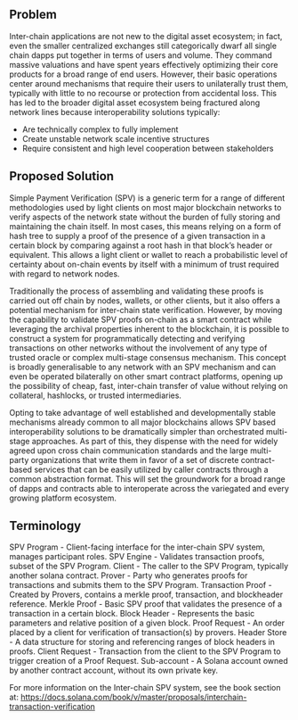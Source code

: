 ## Problem

Inter-chain applications are not new to the digital asset ecosystem; in fact, even
the smaller centralized exchanges still categorically dwarf all single chain dapps
put together in terms of users and volume. They command massive valuations and
have spent years effectively optimizing their core products for a broad range of
end users. However, their basic operations center around mechanisms that require
their users to unilaterally trust them, typically with little to no recourse
or protection from accidental loss. This has led to the broader digital asset
ecosystem being fractured along network lines because interoperability solutions typically:
 * Are technically complex to fully implement
 * Create unstable network scale incentive structures
 * Require consistent and high level cooperation between stakeholders


## Proposed Solution

Simple Payment Verification (SPV) is a generic term for a range of different
methodologies used by light clients on most major blockchain networks to verify
aspects of the network state without the burden of fully storing and maintaining
the chain itself. In most cases, this means relying on a form of hash tree to
supply a proof of the presence of a given transaction in a certain block by
comparing against a root hash in that block’s header or equivalent. This allows
a light client or wallet to reach a probabilistic level of certainty about
on-chain events by itself with a minimum of trust required with regard to network nodes.

Traditionally the process of assembling and validating these proofs is carried
out off chain by nodes, wallets, or other clients, but it also offers a potential
mechanism for inter-chain state verification. However, by moving the capability
to validate SPV proofs on-chain as a smart contract while leveraging the archival
properties inherent to the blockchain, it is possible to construct a system for
programmatically detecting and verifying transactions on other networks without
the involvement of any type of trusted oracle or complex multi-stage consensus
mechanism. This concept is broadly generalisable to any network with an SPV
mechanism and can even be operated bilaterally on other smart contract platforms,
opening up the possibility of cheap, fast, inter-chain transfer of value without
relying on collateral, hashlocks, or trusted intermediaries.

Opting to take advantage of well established and developmentally stable mechanisms
already common to all major blockchains allows SPV based interoperability solutions
to be dramatically simpler than orchestrated multi-stage approaches. As part of
this, they dispense with the need for widely agreed upon cross chain communication
standards and the large multi-party organizations that write them in favor of a
set of discrete contract-based services that can be easily utilized by caller
contracts through a common abstraction format. This will set the groundwork for
a broad range of dapps and contracts able to interoperate across the variegated
and every growing platform ecosystem.

## Terminology

SPV Program - Client-facing interface for the inter-chain SPV system, manages participant roles.
SPV Engine - Validates transaction proofs, subset of the SPV Program.
Client  - The caller to the SPV Program, typically another solana contract.
Prover - Party who generates proofs for transactions and submits them to the SPV Program.
Transaction Proof - Created by Provers, contains a merkle proof, transaction, and blockheader reference.
Merkle Proof - Basic SPV proof that validates the presence of a transaction in a certain block.
Block Header - Represents the basic parameters and relative position of a given block.
Proof Request - An order placed by a client for verification of transaction(s) by provers.
Header Store - A data structure for storing and referencing ranges of block headers in proofs.
Client Request - Transaction from the client to the SPV Program to trigger creation of a Proof Request.
Sub-account - A Solana account owned by another contract account, without its own private key.

For more information on the Inter-chain SPV system, see the book section at:
https://docs.solana.com/book/v/master/proposals/interchain-transaction-verification

